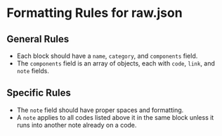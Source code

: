 # Formatting Rules for raw.json

## General Rules

- Each block should have a `name`, `category`, and `components` field.
- The `components` field is an array of objects, each with `code`, `link`, and `note` fields.

## Specific Rules

- The `note` field should have proper spaces and formatting.
- A `note` applies to all codes listed above it in the same block unless it runs into another note already on a code.
